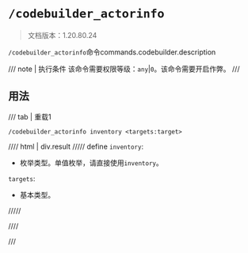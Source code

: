 # `/codebuilder_actorinfo`

> 文档版本：1.20.80.24

`/codebuilder_actorinfo`命令commands.codebuilder.description

/// note | 执行条件
该命令需要权限等级：`any`|`0`。该命令需要开启作弊。
///

## 用法

/// tab | 重载1
```mcfunction
/codebuilder_actorinfo inventory <targets:target>
```

//// html | div.result
///// define
`inventory`: <!-- md:samp CodeBuilderActionInventory -->

- 枚举类型。单值枚举，请直接使用`inventory`。

`targets`: <!-- md:samp target -->

- 基本类型。


/////

////

///
